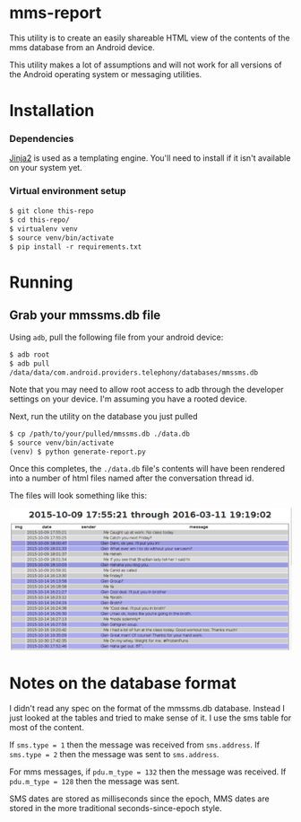 # mms-report

This utility is to create an easily shareable HTML view of the
contents of the mms database from an Android device.

This utility makes a lot of assumptions and will not work for all
versions of the Android operating system or messaging utilities.

# Installation

### Dependencies

[Jinja2](http://jinja.pocoo.org/docs/dev/intro/) is used as a templating
engine. You'll need to install if it isn't available on your system yet.

### Virtual environment setup

    $ git clone this-repo
    $ cd this-repo/
    $ virtualenv venv
    $ source venv/bin/activate
    $ pip install -r requirements.txt

# Running

## Grab your mmssms.db file

Using `adb`, pull the following file from your android device:

    $ adb root
    $ adb pull /data/data/com.android.providers.telephony/databases/mmssms.db

Note that you may need to allow root access to adb through the developer settings
on your device. I'm assuming you have a rooted device.

Next, run the utility on the database you just pulled

    $ cp /path/to/your/pulled/mmssms.db ./data.db
    $ source venv/bin/activate
    (venv) $ python generate-report.py

Once this completes, the `./data.db` file's contents will have been rendered into
a number of html files named after the conversation thread id.

The files will look something like this:

![sample output](https://github.com/influenza/mms-report/blob/master/img/SampleOutput.png)


# Notes on the database format

I didn't read any spec on the format of the mmssms.db database. Instead
I just looked at the tables and tried to make sense of it. I use the sms
table for most of the content.

If `sms.type = 1` then the message was received from `sms.address`. If
`sms.type = 2` then the message was sent to `sms.address`.

For mms messages, if `pdu.m_type = 132` then the message was received. If
`pdu.m_type = 128` then the message was sent.

SMS dates are stored as milliseconds since the epoch, MMS dates are stored
in the more traditional seconds-since-epoch style.
